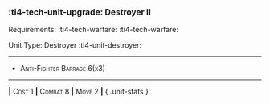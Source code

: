 ### :ti4-tech-unit-upgrade: **Destroyer II**

Requirements: :ti4-tech-warfare: :ti4-tech-warfare:

Unit Type: Destroyer :ti4-unit-destroyer:

---

* <span style="font-variant:small-caps;">Anti-Fighter Barrage 6(x3)</span> 

---

__|__ <span style="font-variant:small-caps;">Cost 1</span> __|__ <span style="font-variant:small-caps;">Combat 8</span> __|__ <span style="font-variant:small-caps;">Move 2</span> __|__
{ .unit-stats }
